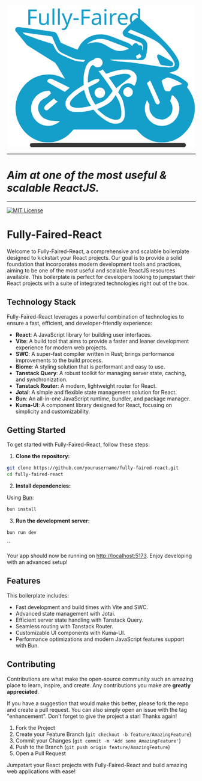 <div align="center">
    <img src="./src/assets/logo2.svg" width="500" height="auto" alt="Hono"/>
</div>

---

# *Aim at one of the most useful &amp; scalable ReactJS.*

---
[![MIT License](https://img.shields.io/github/license/alan2207/bulletproof-react)](https://github.com/alan2207/bulletproof-react/blob/master/LICENCE)

# Fully-Faired-React

Welcome to Fully-Faired-React, a comprehensive and scalable boilerplate designed to kickstart your React projects. Our goal is to provide a solid foundation that incorporates modern development tools and practices, aiming to be one of the most useful and scalable ReactJS resources available. This boilerplate is perfect for developers looking to jumpstart their React projects with a suite of integrated technologies right out of the box.

## Technology Stack

Fully-Faired-React leverages a powerful combination of technologies to ensure a fast, efficient, and developer-friendly experience:

- **React**: A JavaScript library for building user interfaces.
- **Vite**: A build tool that aims to provide a faster and leaner development experience for modern web projects.
- **SWC**: A super-fast compiler written in Rust; brings performance improvements to the build process.
- **Biome**: A styling solution that is performant and easy to use.
- **Tanstack Query**: A robust toolkit for managing server state, caching, and synchronization.
- **Tanstack Router**: A modern, lightweight router for React.
- **Jotai**: A simple and flexible state management solution for React.
- **Bun**: An all-in-one JavaScript runtime, bundler, and package manager.
- **Kuma-UI**: A component library designed for React, focusing on simplicity and customizability.

## Getting Started

To get started with Fully-Faired-React, follow these steps:

1. **Clone the repository:**

```bash
git clone https://github.com/yourusername/fully-faired-react.git
cd fully-faired-react
```

2. **Install dependencies:**

Using [Bun](https://bun.sh/):

```bash
bun install
```

3. **Run the development server:**

```bash
bun run dev
```

``

Your app should now be running on [http://localhost:5173](http://localhost:5173). Enjoy developing with an advanced setup!

## Features

This boilerplate includes:

- Fast development and build times with Vite and SWC.
- Advanced state management with Jotai.
- Efficient server state handling with Tanstack Query.
- Seamless routing with Tanstack Router.
- Customizable UI components with Kuma-UI.
- Performance optimizations and modern JavaScript features support with Bun.

## Contributing

Contributions are what make the open-source community such an amazing place to learn, inspire, and create. Any contributions you make are **greatly appreciated**.

If you have a suggestion that would make this better, please fork the repo and create a pull request. You can also simply open an issue with the tag "enhancement". Don't forget to give the project a star! Thanks again!

1. Fork the Project
2. Create your Feature Branch (`git checkout -b feature/AmazingFeature`)
3. Commit your Changes (`git commit -m 'Add some AmazingFeature'`)
4. Push to the Branch (`git push origin feature/AmazingFeature`)
5. Open a Pull Request

Jumpstart your React projects with Fully-Faired-React and build amazing web applications with ease!
